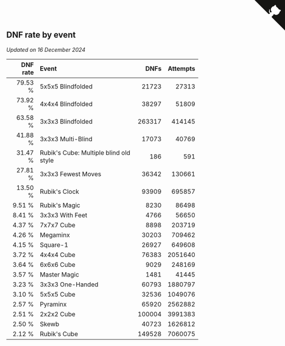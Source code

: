 ## DNF rate by event

*Updated on 16 December 2024*

| DNF rate | Event | DNFs | Attempts |
| ---: | :--- | ---: | ---: |
| 79.53 % | 5x5x5 Blindfolded | 21723 | 27313 |
| 73.92 % | 4x4x4 Blindfolded | 38297 | 51809 |
| 63.58 % | 3x3x3 Blindfolded | 263317 | 414145 |
| 41.88 % | 3x3x3 Multi-Blind | 17073 | 40769 |
| 31.47 % | Rubik's Cube: Multiple blind old style | 186 | 591 |
| 27.81 % | 3x3x3 Fewest Moves | 36342 | 130661 |
| 13.50 % | Rubik's Clock | 93909 | 695857 |
| 9.51 % | Rubik's Magic | 8230 | 86498 |
| 8.41 % | 3x3x3 With Feet | 4766 | 56650 |
| 4.37 % | 7x7x7 Cube | 8898 | 203719 |
| 4.26 % | Megaminx | 30203 | 709462 |
| 4.15 % | Square-1 | 26927 | 649608 |
| 3.72 % | 4x4x4 Cube | 76383 | 2051640 |
| 3.64 % | 6x6x6 Cube | 9029 | 248169 |
| 3.57 % | Master Magic | 1481 | 41445 |
| 3.23 % | 3x3x3 One-Handed | 60793 | 1880797 |
| 3.10 % | 5x5x5 Cube | 32536 | 1049076 |
| 2.57 % | Pyraminx | 65920 | 2562882 |
| 2.51 % | 2x2x2 Cube | 100004 | 3991383 |
| 2.50 % | Skewb | 40723 | 1626812 |
| 2.12 % | Rubik's Cube | 149528 | 7060075 |


<a href="https://github.com/jonatanklosko/wca_statistics" class="github-corner" aria-label="View source on Github"><svg width="80" height="80" viewBox="0 0 250 250" style="fill:#151513; color:#fff; position: absolute; top: 0; border: 0; right: 0;" aria-hidden="true"><path d="M0,0 L115,115 L130,115 L142,142 L250,250 L250,0 Z"></path><path d="M128.3,109.0 C113.8,99.7 119.0,89.6 119.0,89.6 C122.0,82.7 120.5,78.6 120.5,78.6 C119.2,72.0 123.4,76.3 123.4,76.3 C127.3,80.9 125.5,87.3 125.5,87.3 C122.9,97.6 130.6,101.9 134.4,103.2" fill="currentColor" style="transform-origin: 130px 106px;" class="octo-arm"></path><path d="M115.0,115.0 C114.9,115.1 118.7,116.5 119.8,115.4 L133.7,101.6 C136.9,99.2 139.9,98.4 142.2,98.6 C133.8,88.0 127.5,74.4 143.8,58.0 C148.5,53.4 154.0,51.2 159.7,51.0 C160.3,49.4 163.2,43.6 171.4,40.1 C171.4,40.1 176.1,42.5 178.8,56.2 C183.1,58.6 187.2,61.8 190.9,65.4 C194.5,69.0 197.7,73.2 200.1,77.6 C213.8,80.2 216.3,84.9 216.3,84.9 C212.7,93.1 206.9,96.0 205.4,96.6 C205.1,102.4 203.0,107.8 198.3,112.5 C181.9,128.9 168.3,122.5 157.7,114.1 C157.9,116.9 156.7,120.9 152.7,124.9 L141.0,136.5 C139.8,137.7 141.6,141.9 141.8,141.8 Z" fill="currentColor" class="octo-body"></path></svg></a><style>.github-corner:hover .octo-arm{animation:octocat-wave 560ms ease-in-out}@keyframes octocat-wave{0%,100%{transform:rotate(0)}20%,60%{transform:rotate(-25deg)}40%,80%{transform:rotate(10deg)}}@media (max-width:500px){.github-corner:hover .octo-arm{animation:none}.github-corner .octo-arm{animation:octocat-wave 560ms ease-in-out}}</style>
